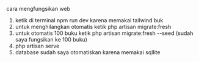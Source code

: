 cara mengfungsikan web
1. ketik di terminal npm run dev karena memakai tailwind buk
2. untuk menghilangkan otomatis ketik php artisan migrate:fresh
3. untuk otomatis 100 buku ketik php artisan migrate:fresh --seed (sudah saya fungsikan ke 100 buku)
4. php artisan serve
5. database sudah saya otomatiskan karena memakai sqllite
